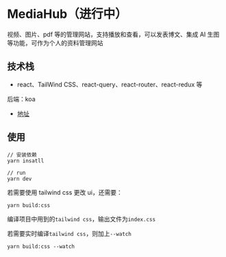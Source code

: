 # MediaHub（进行中）

视频、图片、pdf 等的管理网站，支持播放和查看，可以发表博文、集成 AI 生图等功能，可作为个人的资料管理网站

<p>

## 技术栈

- react、TailWind CSS、react-query、react-router、react-redux 等

后端：koa

- [地址](https://github.com/cyf-super/mediaHub-backend)

<p>

## 使用

```
// 安装依赖
yarn insatll

// run
yarn dev
```

若需要使用 tailwind css 更改 ui，还需要：

```
yarn build:css
```

编译项目中用到的`tailwind css`，输出文件为`index.css`

若需要实时编译`tailwind css`，则加上`--watch`

```
yarn build:css --watch
```
